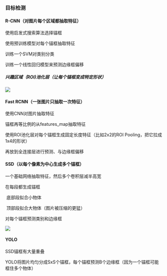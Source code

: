 ### 目标检测

#### R-CNN（对图片每个区域都抽取特征）

使用启发式搜索算法选择锚框

使用预训练模型对每个锚框抽取特征

训练一个SVM对类别分类

训练一个线性回归模型来预测边缘框偏移

##### 	兴趣区域（ROI)池化层（让每个锚框变成特定形状）

![](D:\学习笔记\深度学习\L\Snipaste_2023-12-06_11-26-13.png)

#### Fast RCNN（一张图片只抽取一次特征）

使用CNN对图片抽取特征

锚框再等比例的从features_map抽取特征

使用ROI池化层对每个锚框生成固定长度特征（比如2x2的ROI Pooling，把它拉成1x4的形状）

再放到全连接层进行预测、与边缘框偏移

#### SSD（以每个像素为中心生成多个锚框）

一个基础网络抽取特征，然后多个卷积层减半高宽

在每段都生成锚框

​	底部段拟合小物体

​	顶部段拟合大物体（图片被压缩的更猛）

对每个锚框预测类别和边缘框

![](D:\学习笔记\深度学习\L\Snipaste_2023-12-06_11-52-47.png)

#### YOLO

SSD锚框有大量重叠

YOLO将图片均匀分成SxS个锚框，每个锚框预测B个边缘框（因为一个锚框可能框住多个物体）